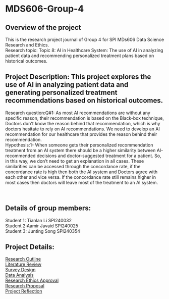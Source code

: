 # MDS606-Group-4

## Overview of the project<br />
  This is the research project journal of Group 4 for SPl MDs606 Data Science Research and Ethics.<br />
  Research topic: Topic 8: AI in Healthcare System: The use of AI in analyzing patient data and recommending personalized treatment plans based on historical outcomes.<br />
  
## Project Description: This project explores the use of AI in analyzing patient data and generating personalized treatment recommendations based on historical outcomes.  <br />
  Research question:Q#1: As most AI recommendations are without any specific reason, their recommendation is based on the Black-box technique, Doctors don't know the reason behind that recommendation, which is why doctors hesitate to rely on AI recommendations. We need to develop an AI recommendation for our healthcare that provides the reason behind their recommendation.
<br />
  Hypothesis:1-  When someone gets their personalized recommendation treatment from an AI system there should be a higher similarity between AI-recommended decisions and doctor-suggested treatment for a patient. So, in this way, we don’t need to get an explanation in all cases.  These similarities can be accessed through the concordance rate, if the concordance rate is high then both the AI system and Doctors agree with each other and vice versa. If the concordance rate still remains higher in most cases then doctors will leave most of the treatment to an AI system.

<br />
  
## Details of group members:<br />
  Student 1: Tianlan Li SPI240032 <br />
  Student 2:Aamir Javaid SPI240025 <br />
  Student 3: Junting Song SPI240354 <br />

## Project Details:<br />
[Research Outline](https://github.com/Aj-sudo-007/MDS606-Group-4/blob/fc5a9db4f333f1bc3df657cd1d3c6fb54b253ed3/Research_Outline.md)<br />
[Literature Review](https://github.com/Aj-sudo-007/MDS606-Group-4/blob/50a0fa90f264a35de2669f10c6522a931e2b4dc0/Literature_Review.md)<br />
[Survey Design](https://github.com/Hritika-2001/T2_24_MDS606_Hrtika/blob/main/Survey_Design.md)<br />
[Data Analysis](https://github.com/Aj-sudo-007/MDS606-Group-4/blob/50a0fa90f264a35de2669f10c6522a931e2b4dc0/Data_Analysis.md)<br />
[Research Ethics Approval](https://github.com/Aj-sudo-007/MDS606-Group-4/blob/fc5a9db4f333f1bc3df657cd1d3c6fb54b253ed3/Research_Ethics_Approval.md)<br />
[Research Proposal](https://github.com/Aj-sudo-007/MDS606-Group-4/blob/fc5a9db4f333f1bc3df657cd1d3c6fb54b253ed3/Research_Proposal.md)<br />
[Project Reflection](https://github.com/Aj-sudo-007/MDS606-Group-4/blob/fc5a9db4f333f1bc3df657cd1d3c6fb54b253ed3/Survey_Design.md)<br />
